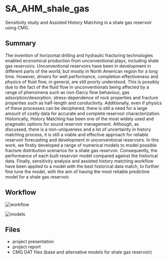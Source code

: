 # SA_AHM_shale_gas
Sensitivity study and Assisted History Matching in a shale gas reservoir using CMG.

## Summary

The invention of horizontal drilling and hydraulic fracturing technologies enabled economical production from unconventional plays, including shale gas reservoirs. Unconventional reservoirs have been in development in different parts of the world, but mostly in North American region for a long time. However, drivers for well performance, completion effectiveness and physics of fluid flow, in general, are still poorly understood. This is possibly due to the fact of the fluid flow in unconventionals being affected by a range of phenomena such as non-Darcy flow behaviour, gas adsorption/desorption, stress-dependence of rock properties and fracture properties such as half-length and conductivity. Additionally, even if physics of these processes can be deciphered, there is still a need for a large amount of costly data for accurate and complete reservoir characterization.
Historically, History Matching has been one of the most widely used and pragmatic options for sound reservoir management. Although, as discussed, there is a non-uniqueness and a lot of uncertainty in history matching process, it is still a viable and effective approach for reliable reservoir forecasting and development in unconventional reservoirs. In this work, we firstly developed a range of numerical models to model possible fracture distribution scenarios for a shale gas reservoir. Consequently, the performance of each built reservoir model compared against the historical data. Finally, sensitivity analysis and assisted history matching workflow have been applied to a model with the best historical data match, to further fine tune the model, with the aim of having the most reliable predictive model for a shale gas reservoir.

## Workflow

![workflow](https://user-images.githubusercontent.com/68789630/147454653-ee1340f1-b02c-43fc-81ba-fcebfd954f72.jpg)

![models](https://user-images.githubusercontent.com/68789630/147497087-e4f79ee5-55d1-4764-8ff5-03d33f2c6202.jpg)

## Files
- project presentation
- project report
- CMG DAT files (base and alternative models for shale gas reservoir)
